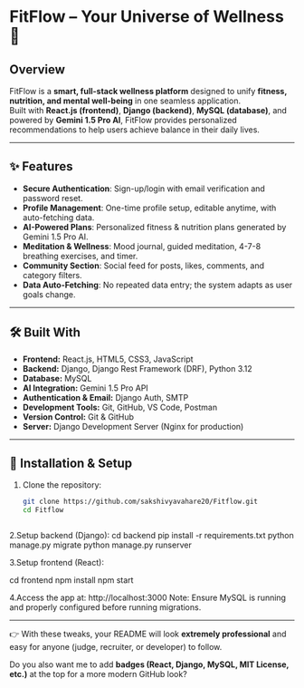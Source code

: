 # FitFlow – Your Universe of Wellness 🌌

## Overview
FitFlow is a **smart, full-stack wellness platform** designed to unify **fitness, nutrition, and mental well-being** in one seamless application.  
Built with **React.js (frontend)**, **Django (backend)**, **MySQL (database)**, and powered by **Gemini 1.5 Pro AI**, FitFlow provides personalized recommendations to help users achieve balance in their daily lives.  

---

## ✨ Features
- **Secure Authentication**: Sign-up/login with email verification and password reset.  
- **Profile Management**: One-time profile setup, editable anytime, with auto-fetching data.  
- **AI-Powered Plans**: Personalized fitness & nutrition plans generated by Gemini 1.5 Pro AI.  
- **Meditation & Wellness**: Mood journal, guided meditation, 4-7-8 breathing exercises, and timer.  
- **Community Section**: Social feed for posts, likes, comments, and category filters.  
- **Data Auto-Fetching**: No repeated data entry; the system adapts as user goals change.  

---

## 🛠 Built With
- **Frontend:** React.js, HTML5, CSS3, JavaScript  
- **Backend:** Django, Django Rest Framework (DRF), Python 3.12  
- **Database:** MySQL  
- **AI Integration:** Gemini 1.5 Pro API  
- **Authentication & Email:** Django Auth, SMTP  
- **Development Tools:** Git, GitHub, VS Code, Postman  
- **Version Control:** Git & GitHub  
- **Server:** Django Development Server (Nginx for production)  

---

## 🚀 Installation & Setup
1. Clone the repository:
   ```bash
   git clone https://github.com/sakshivyavahare20/Fitflow.git
   cd Fitflow



2.Setup backend (Django):
cd backend
pip install -r requirements.txt
python manage.py migrate
python manage.py runserver

3.Setup frontend (React):

cd frontend
npm install
npm start

4.Access the app at:
 http://localhost:3000
Note: Ensure MySQL is running and properly configured before running migrations.



---

👉 With these tweaks, your README will look **extremely professional** and easy for anyone (judge, recruiter, or developer) to follow.  

Do you also want me to add **badges (React, Django, MySQL, MIT License, etc.)** at the top for a more modern GitHub look?
